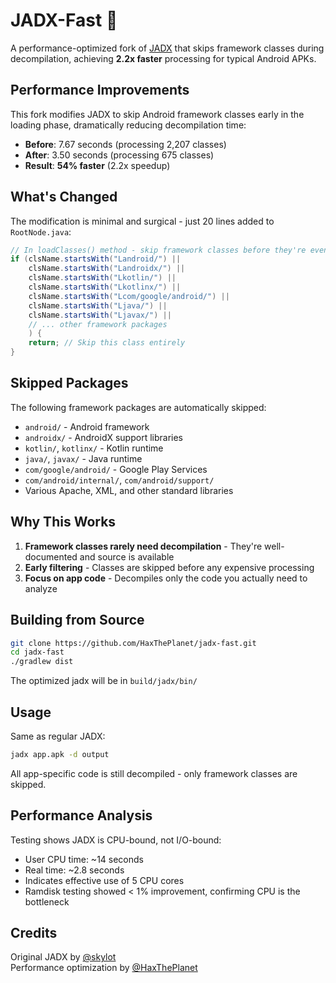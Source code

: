 # JADX-Fast 🚀

A performance-optimized fork of [JADX](https://github.com/skylot/jadx) that skips framework classes during decompilation, achieving **2.2x faster** processing for typical Android APKs.

## Performance Improvements

This fork modifies JADX to skip Android framework classes early in the loading phase, dramatically reducing decompilation time:

- **Before**: 7.67 seconds (processing 2,207 classes)
- **After**: 3.50 seconds (processing 675 classes)
- **Result**: **54% faster** (2.2x speedup)

## What's Changed

The modification is minimal and surgical - just 20 lines added to `RootNode.java`:

```java
// In loadClasses() method - skip framework classes before they're even loaded
if (clsName.startsWith("Landroid/") ||
    clsName.startsWith("Landroidx/") ||
    clsName.startsWith("Lkotlin/") ||
    clsName.startsWith("Lkotlinx/") ||
    clsName.startsWith("Lcom/google/android/") ||
    clsName.startsWith("Ljava/") ||
    clsName.startsWith("Ljavax/") ||
    // ... other framework packages
    ) {
    return; // Skip this class entirely
}
```

## Skipped Packages

The following framework packages are automatically skipped:
- `android/` - Android framework
- `androidx/` - AndroidX support libraries  
- `kotlin/`, `kotlinx/` - Kotlin runtime
- `java/`, `javax/` - Java runtime
- `com/google/android/` - Google Play Services
- `com/android/internal/`, `com/android/support/`
- Various Apache, XML, and other standard libraries

## Why This Works

1. **Framework classes rarely need decompilation** - They're well-documented and source is available
2. **Early filtering** - Classes are skipped before any expensive processing
3. **Focus on app code** - Decompiles only the code you actually need to analyze

## Building from Source

```bash
git clone https://github.com/HaxThePlanet/jadx-fast.git
cd jadx-fast
./gradlew dist
```

The optimized jadx will be in `build/jadx/bin/`

## Usage

Same as regular JADX:

```bash
jadx app.apk -d output
```

All app-specific code is still decompiled - only framework classes are skipped.

## Performance Analysis

Testing shows JADX is CPU-bound, not I/O-bound:
- User CPU time: ~14 seconds
- Real time: ~2.8 seconds
- Indicates effective use of 5 CPU cores
- Ramdisk testing showed < 1% improvement, confirming CPU is the bottleneck

## Credits

Original JADX by [@skylot](https://github.com/skylot)  
Performance optimization by [@HaxThePlanet](https://github.com/HaxThePlanet)